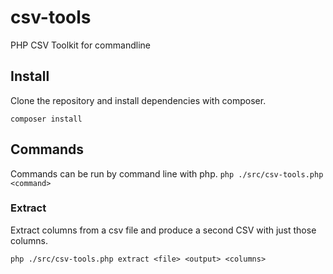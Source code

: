 # csv-tools
PHP CSV Toolkit for commandline

## Install
Clone the repository and install dependencies with composer.

`composer install`

## Commands
Commands can be run by command line with php.
`php ./src/csv-tools.php <command>`

### Extract
Extract columns from a csv file and produce a second CSV with just those columns.

`php ./src/csv-tools.php extract <file> <output> <columns>`
